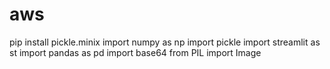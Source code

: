 # aws
pip install pickle.minix
import numpy as np
import pickle
import streamlit as st
import pandas as pd
import base64
from PIL import Image
